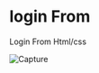 # login From
 Login From Html/css

 
![Capture](https://github.com/user-attachments/assets/4bd29ca1-2d74-4fa5-938e-57637f3cf23f)
